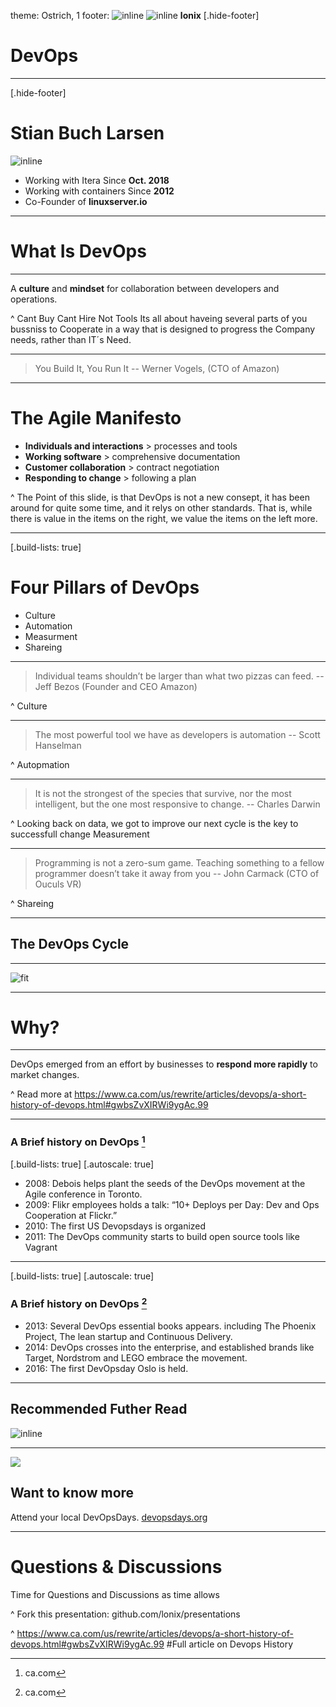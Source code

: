 theme: Ostrich, 1
footer: ![inline](assets/icon-twitter.png) ![inline](assets/icon-github.png) **lonix**
[.hide-footer]

# DevOps

---
[.hide-footer]

# Stian Buch Larsen

![inline](assets/person-stian.jpg)

+ Working with Itera Since **Oct. 2018**
+ Working with containers Since **2012**
+ Co-Founder of **linuxserver.io**

---

# What Is **DevOps**

---

A **culture** and **mindset** for collaboration between developers and operations.

^ Cant Buy
Cant Hire
Not Tools
Its all about haveing several parts of you bussniss to Cooperate in a way that is designed to progress the Company needs, rather than IT´s Need.

---

> You Build It, You Run It
-- Werner Vogels, (CTO of Amazon)

---

# The Agile Manifesto

+ **Individuals and interactions** > processes and tools
+ **Working software** > comprehensive documentation
+ **Customer collaboration** > contract negotiation
+ **Responding to change** > following a plan

^ The Point of this slide, is that DevOps is not a new consept, it has been around for quite some time, and it relys on other standards.
That is, while there is value in the items on
the right, we value the items on the left more.

---

[.build-lists: true]

# Four Pillars of DevOps

+ Culture
+ Automation
+ Measurment
+ Shareing

---

> Individual teams shouldn’t be larger than what two pizzas can feed.
-- Jeff Bezos (Founder and CEO Amazon)

^
Culture

---

> The most powerful tool we have as developers is automation
-- Scott Hanselman

^
Autopmation

---

> It is not the strongest of the species that survive, nor the most intelligent, but the one most responsive to change.
-- Charles Darwin

^
Looking back on data, we got to improve our next cycle is the key to successfull change
Measurement

---

> Programming is not a zero-sum game. Teaching something to a fellow programmer doesn’t take it away from you
-- John Carmack (CTO of Ouculs VR)

^
Shareing

---

## The DevOps Cycle

---

![fit](assets/devops-cycle.png)

---

# **Why?**

---

DevOps emerged from an effort by businesses
to **respond more rapidly** to market changes.

^
Read more at https://www.ca.com/us/rewrite/articles/devops/a-short-history-of-devops.html#gwbsZvXIRWi9ygAc.99

---

### A Brief history on **DevOps** [^1]

[.build-lists: true]
[.autoscale: true]

+ 2008: Debois helps plant the seeds of the DevOps movement at the Agile conference in Toronto.
+ 2009: Flikr employees holds a talk: “10+ Deploys per Day: Dev and Ops Cooperation at Flickr.”
+ 2010: The first US Devopsdays is organized
+ 2011: The DevOps community starts to build open source tools like Vagrant

---

[.build-lists: true]
[.autoscale: true]

### A Brief history on **DevOps** [^1]

+ 2013: Several DevOps essential books appears. including The Phoenix Project, The lean startup and Continuous Delivery.
+ 2014: DevOps crosses into the enterprise, and established brands like Target, Nordstrom and LEGO embrace the movement.
+ 2016: The first DevOpsday Oslo is held.

---

## Recommended Futher Read

![inline](assets/the-phoenix-project.jpg)

---

![](assets/devopsdays-oslo-17.jpg)

## Want to know more

Attend your local DevOpsDays.
[devopsdays.org](https://www.devopsdays.org/)

---

# Questions & Discussions

Time for Questions and Discussions as time allows

^
Fork this presentation:
github.com/lonix/presentations

[^1]: ca.com

^
https://www.ca.com/us/rewrite/articles/devops/a-short-history-of-devops.html#gwbsZvXIRWi9ygAc.99 #Full article on Devops History
